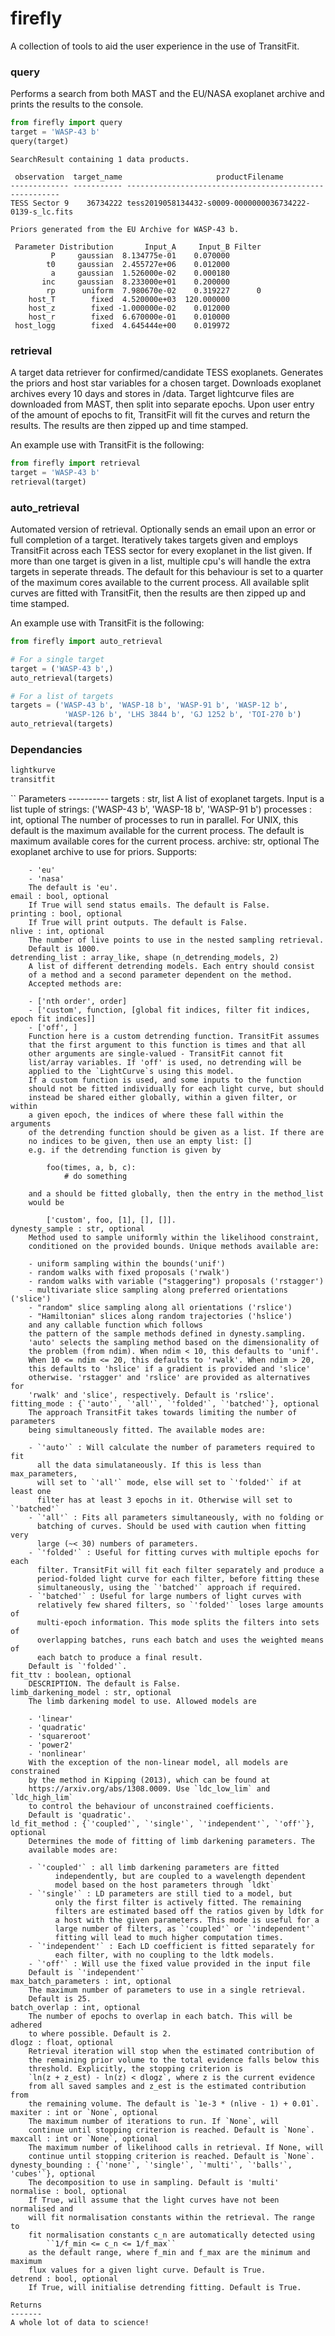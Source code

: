 # firefly

A collection of tools to aid the user experience in the use of
TransitFit.

### query

Performs a search from both MAST and the EU/NASA exoplanet
archive and prints the results to the console.

```python
from firefly import query
target = 'WASP-43 b'
query(target)
```
```
SearchResult containing 1 data products.

 observation  target_name                     productFilename                    
------------- ----------- -------------------------------------------------------
TESS Sector 9    36734222 tess2019058134432-s0009-0000000036734222-0139-s_lc.fits

Priors generated from the EU Archive for WASP-43 b.

 Parameter Distribution       Input_A     Input_B Filter
         P     gaussian  8.134775e-01    0.070000       
        t0     gaussian  2.455727e+06    0.012000       
         a     gaussian  1.526000e-02    0.000180       
       inc     gaussian  8.233000e+01    0.200000       
        rp      uniform  7.980670e-02    0.319227      0
    host_T        fixed  4.520000e+03  120.000000       
    host_z        fixed -1.000000e-02    0.012000       
    host_r        fixed  6.670000e-01    0.010000       
 host_logg        fixed  4.645444e+00    0.019972       
 ```

### retrieval

A target data retriever for confirmed/candidate TESS exoplanets.
Generates the priors and host star variables for a chosen target.
Downloads exoplanet archives every 10 days and stores in /data.
Target lightcurve files are downloaded from MAST, then split into 
separate epochs. Upon user entry of the amount of epochs to fit,
TransitFit will fit the curves and return the results. The results
are then zipped up and time stamped.

An example use with TransitFit is the following:
```python
from firefly import retrieval
target = 'WASP-43 b'
retrieval(target)
```
### auto_retrieval

Automated version of retrieval. Optionally sends an email upon an error or 
full completion of a target. Iteratively takes targets given and employs 
TransitFit across each TESS sector for every exoplanet in the list given.
If more than one target is given in a list, multiple cpu's will handle the extra
targets in seperate threads. The default for this behaviour is set to a
quarter of the maximum cores available to the current process.
All available split curves are fitted with TransitFit, then the results
are then zipped up and time stamped.

An example use with TransitFit is the following:
```python
from firefly import auto_retrieval

# For a single target
target = ('WASP-43 b',)
auto_retrieval(targets)

# For a list of targets
targets = ('WASP-43 b', 'WASP-18 b', 'WASP-91 b', 'WASP-12 b',
            'WASP-126 b', 'LHS 3844 b', 'GJ 1252 b', 'TOI-270 b')
auto_retrieval(targets)
```
### Dependancies
```python
lightkurve
transitfit
```
``
    Parameters
    ----------
    targets : str, list
        A list of exoplanet targets.
        Input is a list tuple of strings:
            ('WASP-43 b', 'WASP-18 b', 'WASP-91 b')
    processes : int, optional
        The number of processes to run in parallel. For UNIX, this default
        is the maximum available for the current process.
        The default is maximum available cores for the current process.
    archive: str, optional
        The exoplanet archive to use for priors. Supports:
        
        - 'eu'
        - 'nasa'
        The default is 'eu'.
    email : bool, optional
        If True will send status emails. The default is False.
    printing : bool, optional
        If True will print outputs. The default is False.
    nlive : int, optional
        The number of live points to use in the nested sampling retrieval.
        Default is 1000.
    detrending_list : array_like, shape (n_detrending_models, 2)
        A list of different detrending models. Each entry should consist
        of a method and a second parameter dependent on the method.
        Accepted methods are:
            
        - ['nth order', order]
        - ['custom', function, [global fit indices, filter fit indices, epoch fit indices]]
        - ['off', ]
        Function here is a custom detrending function. TransitFit assumes
        that the first argument to this function is times and that all
        other arguments are single-valued - TransitFit cannot fit
        list/array variables. If 'off' is used, no detrending will be
        applied to the `LightCurve`s using this model.
        If a custom function is used, and some inputs to the function
        should not be fitted individually for each light curve, but should
        instead be shared either globally, within a given filter, or within
        a given epoch, the indices of where these fall within the arguments
        of the detrending function should be given as a list. If there are
        no indices to be given, then use an empty list: []
        e.g. if the detrending function is given by
            
            foo(times, a, b, c):
                # do something
           
        and a should be fitted globally, then the entry in the method_list
        would be 
        
            ['custom', foo, [1], [], []].
    dynesty_sample : str, optional
        Method used to sample uniformly within the likelihood constraint,
        conditioned on the provided bounds. Unique methods available are:
            
        - uniform sampling within the bounds('unif') 
        - random walks with fixed proposals ('rwalk') 
        - random walks with variable ("staggering") proposals ('rstagger') 
        - multivariate slice sampling along preferred orientations ('slice') 
        - "random" slice sampling along all orientations ('rslice') 
        - "Hamiltonian" slices along random trajectories ('hslice') 
        and any callable function which follows
        the pattern of the sample methods defined in dynesty.sampling.
        'auto' selects the sampling method based on the dimensionality of
        the problem (from ndim). When ndim < 10, this defaults to 'unif'.
        When 10 <= ndim <= 20, this defaults to 'rwalk'. When ndim > 20,
        this defaults to 'hslice' if a gradient is provided and 'slice'
        otherwise. 'rstagger' and 'rslice' are provided as alternatives for
        'rwalk' and 'slice', respectively. Default is 'rslice'.
    fitting_mode : {`'auto'`, `'all'`, `'folded'`, `'batched'`}, optional
        The approach TransitFit takes towards limiting the number of parameters
        being simultaneously fitted. The available modes are:
            
        - `'auto'` : Will calculate the number of parameters required to fit
          all the data simulataneously. If this is less than max_parameters,
          will set to `'all'` mode, else will set to `'folded'` if at least one
          filter has at least 3 epochs in it. Otherwise will set to `'batched'`
        - `'all'` : Fits all parameters simultaneously, with no folding or
          batching of curves. Should be used with caution when fitting very
          large (~< 30) numbers of parameters.
        - `'folded'` : Useful for fitting curves with multiple epochs for each
          filter. TransitFit will fit each filter separately and produce a
          period-folded light curve for each filter, before fitting these
          simultaneously, using the `'batched'` approach if required.
        - `'batched'` : Useful for large numbers of light curves with
          relatively few shared filters, so `'folded'` loses large amounts of
          multi-epoch information. This mode splits the filters into sets of
          overlapping batches, runs each batch and uses the weighted means of
          each batch to produce a final result.
        Default is `'folded'`.
    fit_ttv : boolean, optional
        DESCRIPTION. The default is False.
    limb_darkening_model : str, optional
        The limb darkening model to use. Allowed models are
            
        - 'linear'
        - 'quadratic'
        - 'squareroot'
        - 'power2'
        - 'nonlinear'
        With the exception of the non-linear model, all models are constrained
        by the method in Kipping (2013), which can be found at
        https://arxiv.org/abs/1308.0009. Use `ldc_low_lim` and `ldc_high_lim`
        to control the behaviour of unconstrained coefficients.
        Default is 'quadratic'.
    ld_fit_method : {`'coupled'`, `'single'`, `'independent'`, `'off'`}, optional
        Determines the mode of fitting of limb darkening parameters. The
        available modes are:
            
        - `'coupled'` : all limb darkening parameters are fitted
              independently, but are coupled to a wavelength dependent
              model based on the host parameters through `ldkt`
        - `'single'` : LD parameters are still tied to a model, but
              only the first filter is actively fitted. The remaining
              filters are estimated based off the ratios given by ldtk for
              a host with the given parameters. This mode is useful for a
              large number of filters, as `'coupled'` or `'independent'`
              fitting will lead to much higher computation times.
        - `'independent'` : Each LD coefficient is fitted separately for
              each filter, with no coupling to the ldtk models.
        - `'off'` : Will use the fixed value provided in the input file
        Default is `'independent'`
    max_batch_parameters : int, optional
        The maximum number of parameters to use in a single retrieval.
        Default is 25.
    batch_overlap : int, optional
        The number of epochs to overlap in each batch. This will be adhered
        to where possible. Default is 2.
    dlogz : float, optional
        Retrieval iteration will stop when the estimated contribution of
        the remaining prior volume to the total evidence falls below this
        threshold. Explicitly, the stopping criterion is
        `ln(z + z_est) - ln(z) < dlogz`, where z is the current evidence
        from all saved samples and z_est is the estimated contribution from
        the remaining volume. The default is `1e-3 * (nlive - 1) + 0.01`.
    maxiter : int or `None`, optional
        The maximum number of iterations to run. If `None`, will
        continue until stopping criterion is reached. Default is `None`.
    maxcall : int or `None`, optional
        The maximum number of likelihood calls in retrieval. If None, will
        continue until stopping criterion is reached. Default is `None`.
    dynesty_bounding : {`'none'`, `'single'`, `'multi'`, `'balls'`, 'cubes'`}, optional
        The decomposition to use in sampling. Default is 'multi'
    normalise : bool, optional
        If True, will assume that the light curves have not been normalised and
        will fit normalisation constants within the retrieval. The range to
        fit normalisation constants c_n are automatically detected using
            ``1/f_min <= c_n <= 1/f_max``
        as the default range, where f_min and f_max are the minimum and maximum
        flux values for a given light curve. Default is True.
    detrend : bool, optional
        If True, will initialise detrending fitting. Default is True.

    Returns
    -------
    A whole lot of data to science!
```
